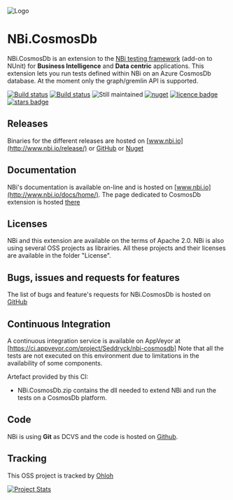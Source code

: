 ![Logo](https://github.com/Seddryck/nbi/raw/gh-pages/img/logo-2x.png)
# NBi.CosmosDb #
NBi.CosmosDb is an extension to the [NBi testing framework](http://www.nbi.io) (add-on to NUnit) for **Business Intelligence** and **Data centric** applications. This extension lets you run tests defined within NBi on an Azure CosmosDb database. At the moment only the graph/gremlin API is supported.

[![Build status](https://img.shields.io/badge/website-nbi.io-fe762d.svg)](http://www.nbi.io)
[![Build status](https://ci.appveyor.com/api/projects/status/3akksgrjgj2xn62y?svg=true)](https://ci.appveyor.com/project/Seddryck/nbi-cosmosdb)
![Still maintained](https://img.shields.io/maintenance/yes/2020.svg)
[![nuget](https://img.shields.io/nuget/v/NBi.CosmosDb.svg)](https://www.nuget.org/packages?q=nbi)
[![licence badge](https://img.shields.io/badge/License-Apache%202.0-yellow.svg)](https://github.com/Seddryck/NBi.CosmosDb/blob/master/LICENSE)
[![stars badge](https://img.shields.io/github/stars/Seddryck/NBi.CosmosDb.svg)](https://github.com/Seddryck/NBi.CosmosDb/stargazers)

## Releases ##
Binaries for the different releases are hosted on [www.nbi.io](http://www.nbi.io/release/) or [GitHub](https://github.com/Seddryck/NBi.CosmosDb/releases) or [Nuget](https://www.nuget.org/packages/NBi.CosmosDb)

## Documentation ##
NBi's documentation is available on-line and is hosted on [www.nbi.io](http://www.nbi.io/docs/home/). The page dedicated to CosmosDb extension is hosted [there](http://www.nbi.io/extensions/cosmosdb/)

## Licenses ##
NBi and this extension are available on the terms of Apache 2.0. NBi is also using several OSS projects as librairies. All these projects and their licenses are available in the folder "License". 

## Bugs, issues and requests for features ##
The list of bugs and feature's requests for NBi.CosmosDb is hosted on [GitHub](https://github.com/Seddryck/NBi.CosmosDb/issues)

## Continuous Integration ##
A continuous integration service is available on AppVeyor at [https://ci.appveyor.com/project/Seddryck/nbi-cosmosdb]
Note that all the tests are not executed on this environment due to limitations in the availability of some components.

Artefact provided by this CI:

- NBi.CosmosDb.zip contains the dll needed to extend NBi and run the tests on a CosmosDb platform.

## Code ##
NBi is using **Git** as DCVS and the code is hosted on [Github](https://github.com/Seddryck/NBi.CosmosDb). 

## Tracking ##
This OSS project is tracked by [Ohloh](http://www.ohloh.net/p/nbi-cosmosdb)

[![Project Stats](https://www.ohloh.net/p/nbi-cosmosdb/widgets/project_thin_badge.gif)](https://www.ohloh.net/p/nbi-cosmosdb)